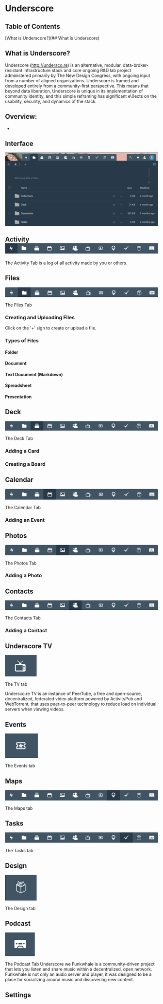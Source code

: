 # Underscore
## Table of Contents
[What is Underscore?](## What is Underscore)
## What is Underscore?
Underscore (http://undersco.re) is an alternative, modular, data-broker-resistant infrastructure stack and core ongoing R&D lab project administered primarily by The New Design Congress, with ongoing input from a number of aligned organizations. Underscore is framed and developed entirely from a community-first perspective. This means that beyond data liberation, Underscore is unique in its implementation of community identity, and this simple reframing has significant e\0ects on the usability, security, and dynamics of the stack.

## Overview:

* 

## Interface

![Dashboard.png](Wiki%20Assets/Dashboard.png?fileId=141524#mimetype=image%2Fpng&hasPreview=true)

### 

## Activity![activity.png](Wiki%20Assets/activity.png?fileId=141621#mimetype=image%2Fpng&hasPreview=true)

The Activity Tab is a log of all activity made by you or others. 

## Files

![files.png](Wiki%20Assets/files.png?fileId=141611#mimetype=image%2Fpng&hasPreview=true)

The Files Tab

### Creating and Uploading Files

Click on the '+' sign to create or upload a file.

### Types of Files

#### Folder


#### Document

#### Text Document (Markdown)

#### Spreadsheet

#### Presentation

## Deck

![deck.png](Wiki%20Assets/deck.png?fileId=141601#mimetype=image%2Fpng&hasPreview=true)

The Deck Tab

### Adding a Card

### Creating a Board

## Calendar

![calendar.png](Wiki%20Assets/calendar.png?fileId=141598#mimetype=image%2Fpng&hasPreview=true)

The Calendar Tab

### Adding an Event

## Photos

![photos.png](Wiki%20Assets/photos.png?fileId=141570#mimetype=image%2Fpng&hasPreview=true)

The Photos Tab
### Adding a Photo

## Contacts

![contacts.png](Wiki%20Assets/contacts.png?fileId=141566#mimetype=image%2Fpng&hasPreview=true)

The Contacts Tab
### Adding a Contact

## Underscore TV

![underscoretv.png](Wiki%20Assets/underscoretv.png?fileId=141571#mimetype=image%2Fpng&hasPreview=true)

The TV tab

Undersco.re TV is an instance of PeerTube, a free and open-source, decentralized, federated video platform powered by ActivityPub and WebTorrent, that uses peer-to-peer technology to reduce load on individual servers when viewing videos.

## Events

![events.png](Wiki%20Assets/events.png?fileId=141561#mimetype=image%2Fpng&hasPreview=true)

The Events tab

## Maps

![maps.png](Wiki%20Assets/maps.png?fileId=141553#mimetype=image%2Fpng&hasPreview=true)

The Maps tab

## Tasks

![tasks.png](Wiki%20Assets/tasks.png?fileId=141546#mimetype=image%2Fpng&hasPreview=true)

The Tasks tab

## Design

![design.png](Wiki%20Assets/design.png?fileId=141551#mimetype=image%2Fpng&hasPreview=true)

The Design tab

## Podcast

![pod.png](Wiki%20Assets/pod.png?fileId=141548#mimetype=image%2Fpng&hasPreview=true)

The Podcast Tab
Underscore we
Funkwhale is a community-driven project that lets you listen and share music within a decentralized, open network. Funkwhale is not only an audio server and player, it was designed to be a place for socializing around music and discovering new content.

## Settings

